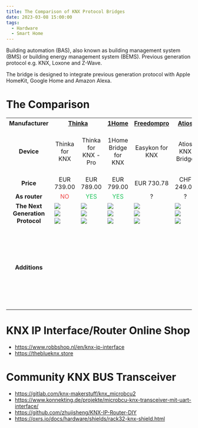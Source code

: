 ```yaml
---
title: The Comparison of KNX Protocol Bridges
date: 2023-03-08 15:00:00
tags:
  - Hardware
  - Smart Home
---
```


Building automation (BAS), also known as building management system (BMS) or building energy management system (BEMS). Previous generation protocol e.g. KNX, Loxone and Z-Wave.

The bridge is designed to integrate previous generation protocol with Apple HomeKit, Google Home and Amazon Alexa.

<!--more-->

# The Comparison

<style>
#bridges-table {
  text-align: center;
}

#bridges-table tr td:first-child {
  font-weight: bold;
}

#bridges-table .yes {
  color: #22c55e;
}

#bridges-table .no {
  color: #ef4444;
}

#bridges-table .not-available {
  background-color: #d4d4d4;
}

#bridges-table .badge {
  display: flex;
  flex-direction: column;
  gap: 4px;
}

#bridges-table .badge img {
  max-height: 20px;
}
</style>

<table id="bridges-table">
  <tr>
    <th>Manufacturer</th>
    <th colspan="2"><a href="https://thinka.eu">Thinka</a></th>
    <th><a href="https://1home.io">1Home<a/></th>
    <th><a href="https://freedompro.eu">Freedompro</a></th>
    <th><a href="https://atios.ch">Atios</a></th>
    <th><a href="https://www.xxter.com/pairot/en">Pairot</a></th>
    <th><a href="http://tseem.com">TSEEM</a></th>
    <th colspan="2"><a href="https://home-assistant.io">Home Assistant</a></th>
  </tr>
  <tr>
    <td>Device</td>
    <td>Thinka for KNX</td>
    <td>Thinka for KNX - Pro</td>
    <td>1Home Bridge for KNX</td>
    <td>Easykon for KNX</td>
    <td>Atios KNX Bridge</td>
    <td>Pairot KNX Bridge for Voice control</td>
    <td>TSE300</td>
    <td>Home Assistant Yellow</td>
    <td>Home Assistant Yellow with PoE</td>
  </tr>
  <tr>
    <td>Price</td>
    <td>EUR 739.00</td>
    <td>EUR 789.00</td>
    <td>EUR 799.00</td>
    <td>EUR 730.78</td>
    <td>CHF 249.00</td>
    <td>EUR 495.00</td>
    <td>?</td>
    <td>USD 124.00</td>
    <td>USD 135.00</td>
  </tr>
  <tr>
    <td>As router</td>
    <td class="no">NO</td>
    <td class="yes">YES</td>
    <td class="yes">YES</td>
    <td>?</td>
    <td>?</td>
    <td>?</td>
    <td>?</td>
    <td class="no">NO</td>
    <td class="no">NO</td>
  </tr>
  <tr>
    <td>The Next Generation Protocol</td>
    <td>
      <div class="badge">
        <img src="apple-homekit.svg"/>
        <img src="google-assistant.svg"/>
        <img src="amazon-alexa.svg"/>
      </div>
    </td>
    <td>
      <div class="badge">
        <img src="apple-homekit.svg"/>
        <img src="google-assistant.svg"/>
        <img src="amazon-alexa.svg"/>
      </div>
    </td>
    <td>
      <div class="badge">
        <img src="apple-homekit.svg"/>
        <img src="google-assistant.svg"/>
        <img src="amazon-alexa.svg"/>
      </div>
    </td>
    <td>
      <div class="badge">
        <img src="apple-homekit.svg"/>
        <img src="google-assistant.svg"/>
        <img src="amazon-alexa.svg"/>
      </div>
    </td>
    <td>
      <div class="badge">
        <img src="apple-homekit.svg"/>
        <img src="google-assistant.svg"/>
        <img src="amazon-alexa.svg"/>
      </div>
    </td>
    <td>
      <div class="badge">
        <img src="apple-homekit.svg"/>
        <img src="google-assistant.svg"/>
        <img src="amazon-alexa.svg"/>
      </div>
    </td>
    <td>
      <div class="badge">
        <img src="apple-homekit.svg"/>
      </div>
    </td>
    <td>
      <div class="badge">
        <img src="apple-homekit.svg"/>
        <img src="google-assistant.svg"/>
        <img src="amazon-alexa.svg"/>
      </div>
    </td>
    <td>
      <div class="badge">
        <img src="apple-homekit.svg"/>
        <img src="google-assistant.svg"/>
        <img src="amazon-alexa.svg"/>
      </div>
    </td>
  </tr>
  <tr>
    <td>Additions</td>
    <td></td>
    <td></td>
    <td></td>
    <td></td>
    <td></td>
    <td></td>
    <td></td>
    <td colspan="2">Requires KNXnet/IP router e.g. Weinzierl KNX IP Interface 731 or transceiver e.g. NCN5120, NCN5121, NCN5130, <a href="https://www.opternus.com/de/siemens/knx-chipset">Transceiver from Opternus</a> to communicate with KNX BUS via UDP.</td>
  </tr>
</table>

# KNX IP Interface/Router Online Shop

- https://www.robbshop.nl/en/knx-ip-interface
- https://theblueknx.store

# Community KNX BUS Transceiver

- https://gitlab.com/knx-makerstuff/knx_microbcu2
- https://www.konnekting.de/projekte/microbcu-knx-transceiver-mit-uart-interface/
- https://github.com/zhujisheng/KNX-IP-Router-DIY
- https://oxrs.io/docs/hardware/shields/rack32-knx-shield.html
